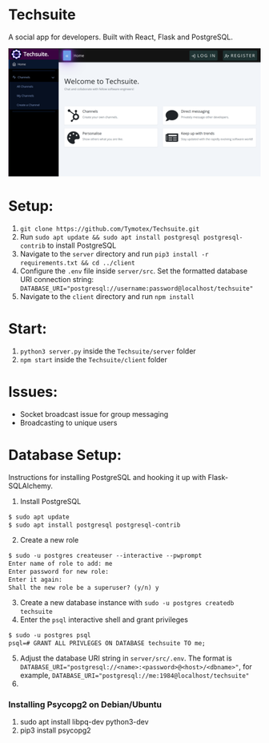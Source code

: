 # Techsuite
A social app for developers. Built with React, Flask and PostgreSQL.

<img src="./images/techsuite-home-1.png"></img>

# Setup:
1. `git clone https://github.com/Tymotex/Techsuite.git`
2. Run `sudo apt update && sudo apt install postgresql postgresql-contrib` to install PostgreSQL 
3. Navigate to the `server` directory and run `pip3 install -r requirements.txt && cd ../client`
4. Configure the `.env` file inside `server/src`. Set the formatted database URI connection string: `DATABASE_URI="postgresql://username:password@localhost/techsuite"`
5. Navigate to the `client` directory and run `npm install`

# Start:
1. `python3 server.py` inside the `Techsuite/server` folder
2. `npm start` inside the `Techsuite/client` folder

# Issues:
- Socket broadcast issue for group messaging
- Broadcasting to unique users

# Database Setup:
Instructions for installing PostgreSQL and hooking it up with Flask-SQLAlchemy.
1. Install PostgreSQL
```
$ sudo apt update
$ sudo apt install postgresql postgresql-contrib
```
2. Create a new role
```
$ sudo -u postgres createuser --interactive --pwprompt
Enter name of role to add: me
Enter password for new role: 
Enter it again: 
Shall the new role be a superuser? (y/n) y
```
3. Create a new database instance with ```sudo -u postgres createdb techsuite```
4. Enter the ```psql``` interactive shell and grant privileges
```
$ sudo -u postgres psql
psql=# GRANT ALL PRIVLEGES ON DATABASE techsuite TO me;
```
5. Adjust the database URI string in ```server/src/.env```. The format is ```DATABASE_URI="postgresql://<name>:<password>@<host>/<dbname>"```, for example, ```DATABASE_URI="postgresql://me:1984@localhost/techsuite"```
6. 

### Installing Psycopg2 on Debian/Ubuntu
1. sudo apt install libpq-dev python3-dev
2. pip3 install psycopg2

